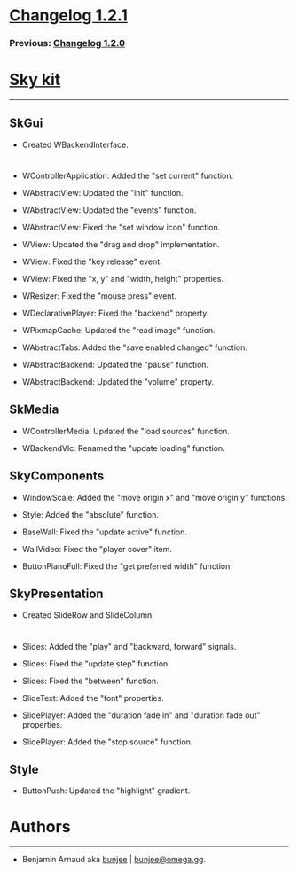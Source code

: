 # [Changelog 1.2.1](http://omega.gg/Sky/changes/1.2.1.html)

### Previous: [Changelog 1.2.0](1.2.0.html)

# [Sky kit](http://omega.gg/Sky)
---

## SkGui

- Created WBackendInterface.

#

- WControllerApplication: Added the "set current" function.

- WAbstractView: Updated the "init" function.

- WAbstractView: Updated the "events" function.

- WAbstractView: Fixed the "set window icon" function.

- WView: Updated the "drag and drop" implementation.

- WView: Fixed the "key release" event.

- WView: Fixed the "x, y" and "width, height" properties.

- WResizer: Fixed the "mouse press" event.

- WDeclarativePlayer: Fixed the "backend" property.

- WPixmapCache: Updated the "read image" function.

- WAbstractTabs: Added the "save enabled changed" function.

- WAbstractBackend: Updated the "pause" function.

- WAbstractBackend: Updated the "volume" property.


## SkMedia

- WControllerMedia: Updated the "load sources" function.

- WBackendVlc: Renamed the "update loading" function.


## SkyComponents

- WindowScale: Added the "move origin x" and "move origin y" functions.

- Style: Added the "absolute" function.

- BaseWall: Fixed the "update active" function.

- WallVideo: Fixed the "player cover" item.

- ButtonPianoFull: Fixed the "get preferred width" function.


## SkyPresentation

- Created SlideRow and SlideColumn.

#

- Slides: Added the "play" and "backward, forward" signals.

- Slides: Fixed the "update step" function.

- Slides: Fixed the "between" function.

- SlideText: Added the "font" properties.

- SlidePlayer: Added the "duration fade in" and "duration fade out" properties.

- SlidePlayer: Added the "stop source" function.


## Style

- ButtonPush: Updated the "highlight" gradient.


# Authors
---

- Benjamin Arnaud aka [bunjee](http://bunjee.me) | <bunjee@omega.gg>.
